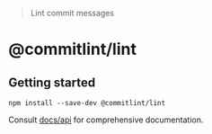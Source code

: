 > Lint commit messages

# @commitlint/lint

## Getting started

```shell
npm install --save-dev @commitlint/lint
```

Consult [docs/api](http://marionebl.github.io/commitlint/#/reference-api) for comprehensive documentation.
